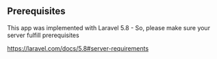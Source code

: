 ## Prerequisites

This app was implemented with Laravel 5.8 - So, please make sure your server fulfill prerequisites

https://laravel.com/docs/5.8#server-requirements